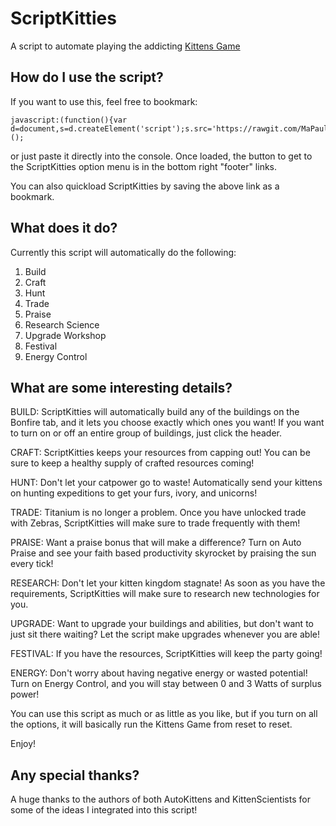 # ScriptKitties
A script to automate playing the addicting <a href="http://bloodrizer.ru/games/kittens/#">Kittens Game</a>

## How do I use the script?

If you want to use this, feel free to bookmark:

    javascript:(function(){var d=document,s=d.createElement('script');s.src='https://rawgit.com/MaPaul1977/KittensGame/master/ScriptKitties.js';d.body.appendChild(s);})();

or just paste it directly into the console. Once loaded, the button to get to the ScriptKitties option menu is in the bottom right "footer" links.

You can also quickload ScriptKitties by saving the above link as a bookmark.

## What does it do?

Currently this script will automatically do the following:

1) Build
2) Craft
3) Hunt
4) Trade
5) Praise
6) Research Science
7) Upgrade Workshop
8) Festival
9) Energy Control


## What are some interesting details?

BUILD: ScriptKitties will automatically build any of the buildings on the Bonfire tab, and it lets you choose exactly which ones you want! If you want to turn on or off an entire group of buildings, just click the header.

CRAFT: ScriptKitties keeps your resources from capping out! You can be sure to keep a healthy supply of crafted resources coming!

HUNT: Don't let your catpower go to waste! Automatically send your kittens on hunting expeditions to get your furs, ivory, and unicorns!

TRADE: Titanium is no longer a problem. Once you have unlocked trade with Zebras, ScriptKitties will make sure to trade frequently with them!

PRAISE: Want a praise bonus that will make a difference? Turn on Auto Praise and see your faith based productivity skyrocket by praising the sun every tick!

RESEARCH: Don't let your kitten kingdom stagnate! As soon as you have the requirements, ScriptKitties will make sure to research new technologies for you.

UPGRADE: Want to upgrade your buildings and abilities, but don't want to just sit there waiting? Let the script make upgrades whenever you are able!

FESTIVAL: If you have the resources, ScriptKitties will keep the party going!

ENERGY: Don't worry about having negative energy or wasted potential! Turn on Energy Control, and you will stay between 0 and 3 Watts of surplus power!

You can use this script as much or as little as you like, but if you turn on all the options, it will basically run the Kittens Game from reset to reset.

Enjoy!

## Any special thanks?

A huge thanks to the authors of both AutoKittens and KittenScientists for some of the ideas I integrated into this script!
